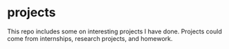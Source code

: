 # projects
This repo includes some on interesting projects I have done. Projects could come from internships, research projects, and homework. 
